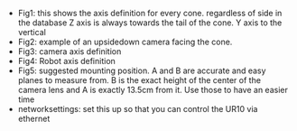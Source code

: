 - Fig1: this shows the axis definition for every cone. regardless of side in the database
Z axis is always towards the tail of the cone. Y axis to the vertical
- Fig2: example of an upsidedown camera facing the cone.
- Fig3: camera axis definition
- Fig4: Robot axis definition
- Fig5: suggested mounting position. A and B are accurate and easy planes to measure from.
B is the exact height of the center of the camera lens and A is exactly 13.5cm from it. Use those to have
an easier time 
- networksettings: set this up so that you can control the UR10 via ethernet